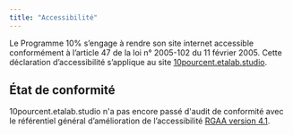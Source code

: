 ```yaml
---
title: "Accessibilité"
---
```


Le Programme 10% s’engage à rendre son site internet accessible conformément à l’article 47 de la loi n° 2005-102 du 11 février 2005. Cette déclaration d’accessibilité s’applique au site [10pourcent.etalab.studio](https://10pourcent.etalab.studio).

## État de conformité

10pourcent.etalab.studio n'a pas encore passé d'audit de conformité avec le référentiel général d’amélioration de l’accessibilité [RGAA version 4.1](https://www.numerique.gouv.fr/publications/rgaa-accessibilite/methode-rgaa/criteres/#contenu). 